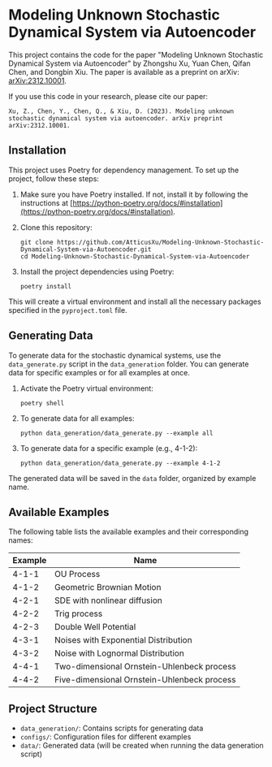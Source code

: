 # Modeling Unknown Stochastic Dynamical System via Autoencoder

This project contains the code for the paper "Modeling Unknown Stochastic Dynamical System via Autoencoder" by Zhongshu Xu, Yuan Chen, Qifan Chen, and Dongbin Xiu. The paper is available as a preprint on arXiv: [arXiv:2312.10001](https://arxiv.org/abs/2312.10001).

If you use this code in your research, please cite our paper:
```
Xu, Z., Chen, Y., Chen, Q., & Xiu, D. (2023). Modeling unknown stochastic dynamical system via autoencoder. arXiv preprint arXiv:2312.10001.
```
## Installation

This project uses Poetry for dependency management. To set up the project, follow these steps:

1. Make sure you have Poetry installed. If not, install it by following the instructions at [https://python-poetry.org/docs/#installation](https://python-poetry.org/docs/#installation).

2. Clone this repository:
   ```
   git clone https://github.com/AtticusXu/Modeling-Unknown-Stochastic-Dynamical-System-via-Autoencoder.git
   cd Modeling-Unknown-Stochastic-Dynamical-System-via-Autoencoder
   ```

3. Install the project dependencies using Poetry:
   ```
   poetry install
   ```

This will create a virtual environment and install all the necessary packages specified in the `pyproject.toml` file.

## Generating Data

To generate data for the stochastic dynamical systems, use the `data_generate.py` script in the `data_generation` folder. You can generate data for specific examples or for all examples at once.

1. Activate the Poetry virtual environment:
   ```
   poetry shell
   ```

2. To generate data for all examples:
   ```
   python data_generation/data_generate.py --example all
   ```

3. To generate data for a specific example (e.g., 4-1-2):
   ```
   python data_generation/data_generate.py --example 4-1-2
   ```

The generated data will be saved in the `data` folder, organized by example name.

## Available Examples

The following table lists the available examples and their corresponding names:

| Example | Name |
|---------|------|
| 4-1-1   | OU Process |
| 4-1-2   | Geometric Brownian Motion |
| 4-2-1   | SDE with nonlinear diffusion |
| 4-2-2   | Trig process |
| 4-2-3   | Double Well Potential |
| 4-3-1   | Noises with Exponential Distribution |
| 4-3-2   | Noise with Lognormal Distribution |
| 4-4-1   | Two-dimensional Ornstein-Uhlenbeck process |
| 4-4-2   | Five-dimensional Ornstein-Uhlenbeck process |



## Project Structure

- `data_generation/`: Contains scripts for generating data
- `configs/`: Configuration files for different examples
- `data/`: Generated data (will be created when running the data generation script)